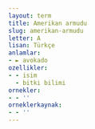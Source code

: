 ```yaml
---
layout: term
title: Amerikan armudu
slug: amerikan-armudu
letter: A
lisan: Türkçe
anlamlar:
- ► avokado
ozellikler:
- - isim
  - bitki bilimi
ornekler:
- - ''
orneklerkaynak:
- - ''
---
```

